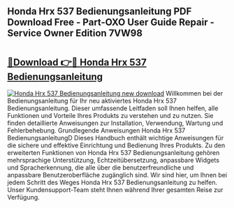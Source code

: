 ## Honda Hrx 537 Bedienungsanleitung PDF Download Free - Part-OXO User Guide Repair - Service Owner Edition 7VW98

# <h2><a href="http://df4b2c8.blite.top/?on=Honda+Hrx+537+Bedienungsanleitung">🔗Download 👉🔴 Honda Hrx 537 Bedienungsanleitung</a></h2>

[![Honda Hrx 537 Bedienungsanleitung new download](https://i.imgur.com/lujVjoI.png)](http://df4b2c8.blite.top/?on=Honda+Hrx+537+Bedienungsanleitung)
Willkommen bei der Bedienungsanleitung für Ihr neu aktiviertes Honda Hrx 537 Bedienungsanleitung. Dieser umfassende Leitfaden soll Ihnen helfen, alle Funktionen und Vorteile Ihres Produkts zu verstehen und zu nutzen. Sie finden detaillierte Anweisungen zur Installation, Verwendung, Wartung und Fehlerbehebung. Grundlegende Anweisungen Honda Hrx 537 BedienungsanleitungD Dieses Handbuch enthält wichtige Anweisungen für die sichere und effektive Einrichtung und Bedienung Ihres Produkts. Zu den erweiterten Funktionen von Honda Hrx 537 Bedienungsanleitung gehören mehrsprachige Unterstützung, Echtzeitübersetzung, anpassbare Widgets und Spracherkennung, die alle über die benutzerfreundliche und anpassbare Benutzeroberfläche zugänglich sind. Wir sind hier, um Ihnen bei jedem Schritt des Weges Honda Hrx 537 Bedienungsanleitung zu helfen. Unser Kundensupport-Team steht Ihnen während Ihrer gesamten Reise zur Verfügung.
